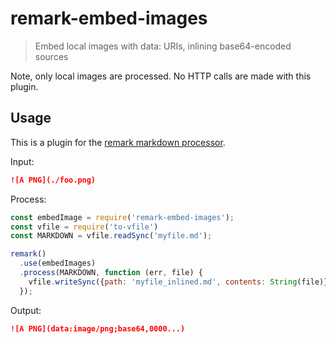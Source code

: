 # remark-embed-images

> Embed local images with data: URIs, inlining base64-encoded sources

Note, only local images are processed. No HTTP calls are made with this plugin.

## Usage

This is a plugin for the [remark markdown processor](http://remark.js.org/).


Input:
```md
![A PNG](./foo.png)
```

Process:
```js
const embedImage = require('remark-embed-images');
const vfile = require('to-vfile')
const MARKDOWN = vfile.readSync('myfile.md');

remark()
  .use(embedImages)
  .process(MARKDOWN, function (err, file) {
    vfile.writeSync({path: 'myfile_inlined.md', contents: String(file)});
  });
```

Output:
```md
![A PNG](data:image/png;base64,0000...)
```
